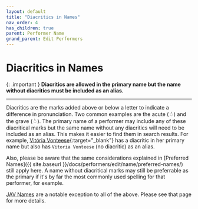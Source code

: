 ```yaml
---
layout: default
title: "Diacritics in Names"
nav_order: 4
has_children: true
parent: Performer Name
grand_parent: Edit Performers
---
```


# Diacritics in Names

{: .important }
**Diacritics are allowed in the primary name but the name without diacritics must be included as an alias.**

---

Diacritics are the marks added above or below a letter to indicate a difference in pronunciation. Two common examples are the acute ( ◌́ ) and the grave ( ◌̀ ). The primary name of a performer may include any of these diacritical marks but the same name without any diacritics will need to be included as an alias. This makes it easier to find them in search results. For example, [Vitória Vonteese](https://stashdb.org/performers/fbd10ce7-3209-4788-b84f-3a2ec1b19326){:target="_blank"} has a diacritic in her primary name but also has `Vitoria Vonteese` (no diacritic) as an alias.

Also, please be aware that the same considerations explained in [Preferred Names]({{ site.baseurl }}/docs/performers/edit/name/preferred-names/) still apply here. A name without diacritical marks may still be preferrable as the primary if it's by far the most commonly used spelling for that performer, for example.

[JAV Names](../jav-names/) are a notable exception to all of the above. Please see that page for more details.
